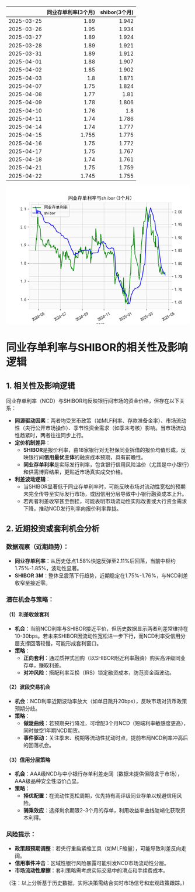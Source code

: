 |            |   同业存单利率(3个月) |   shibor(3个月) |
|:-----------|----------------------:|----------------:|
| 2025-03-25 |                 1.89  |           1.942 |
| 2025-03-26 |                 1.95  |           1.934 |
| 2025-03-27 |                 1.89  |           1.924 |
| 2025-03-28 |                 1.89  |           1.921 |
| 2025-03-31 |                 1.89  |           1.912 |
| 2025-04-01 |                 1.88  |           1.907 |
| 2025-04-02 |                 1.85  |           1.902 |
| 2025-04-03 |                 1.8   |           1.871 |
| 2025-04-07 |                 1.75  |           1.824 |
| 2025-04-08 |                 1.77  |           1.81  |
| 2025-04-09 |                 1.78  |           1.806 |
| 2025-04-10 |                 1.76  |           1.8   |
| 2025-04-11 |                 1.74  |           1.786 |
| 2025-04-14 |                 1.74  |           1.777 |
| 2025-04-15 |                 1.755 |           1.775 |
| 2025-04-16 |                 1.75  |           1.772 |
| 2025-04-17 |                 1.75  |           1.767 |
| 2025-04-18 |                 1.74  |           1.761 |
| 2025-04-21 |                 1.75  |           1.759 |
| 2025-04-22 |                 1.745 |           1.755 |

![图](shibor_tongye.png)



# 同业存单利率与SHIBOR的相关性及影响逻辑

## 1. 相关性及影响逻辑
同业存单利率（NCD）与SHIBOR均反映银行间市场的资金价格，但存在以下关系：
- **同源驱动因素**：两者均受货币政策（如MLF利率、存款准备金率）、市场流动性（央行公开市场操作）、季节性资金需求（如季末考核）影响。当市场流动性趋紧时，两者往往同步上行。
- **定价机制差异**：
  - **SHIBOR**是报价利率，由18家银行对无担保同业拆借的报价均值形成，反映银行间**信用最优主体**的融资成本预期，具有前瞻性。
  - **同业存单利率**是实际发行利率，包含银行信用风险溢价（尤其是中小银行）和供需博弈结果，更贴近市场真实成交价格。
- **利差波动逻辑**：
  - 当SHIBOR显著低于同业存单利率时，可能反映市场对流动性宽松的预期未完全传导至实际发行市场，或因信用分层导致中小银行融资成本上升。
  - 若两者利差收窄甚至倒挂，可能表明市场流动性实际改善或大行资金需求下降，推动NCD发行利率向报价利率靠拢。

## 2. 近期投资或套利机会分析

### 数据观察（近期趋势）：
- **同业存单利率**：从历史低点1.58%快速反弹至2.11%后回落，当前中枢约1.75%-1.85%，波动性显著。
- **SHIBOR 3M**：整体呈震荡下行趋势，近期稳定在1.75%-1.76%，与NCD利差收窄至接近零。

### 潜在机会与策略：
#### （1）利差收敛套利
- **机会**：当前NCD利率与SHIBOR接近平价，但历史数据显示两者利差常维持在10-30bps。若未来SHIBOR因流动性宽松进一步下行，而NCD利率受信用分层支撑回落较慢，可能形成套利窗口。
- **策略**：
  - **正向套利**：通过质押式回购（以SHIBOR附近利率融资）购买高评级同业存单，赚取利差。
  - **对冲风险**：搭配利率互换（IRS）锁定融资成本，防范资金面波动。

#### （2）波段交易机会
- **机会**：NCD利率近期波动率放大（如单日跳升20bps），反映市场对货币政策预期分歧。
- **策略**：
  - **做陡曲线**：若预期央行降准，可增配3个月NCD（短端利率敏感度更高），同时做空1年期NCD期货。
  - **事件驱动**：关注季末、税期等流动性扰动时点，提前布局NCD利率冲高后的回落机会。

#### （3）信用分层策略
- **机会**：AAA级NCD与中小银行存单利差走阔（数据未提供但隐含于市场），AAA级品种安全性溢价凸显。
- **策略**：
  - **择优配置**：在流动性宽松周期，优先持有高评级同业存单以规避信用风险。
  - **骑乘效应**：选择剩余期限2-3个月的存单，利用收益率曲线陡峭化获取资本利得。

### 风险提示：
- **政策超预期调整**：若央行重启紧缩工具（如MLF缩量），可能导致利差反向走阔。
- **信用事件冲击**：区域性银行风险暴露可能引发NCD市场流动性分层。
- **市场流动性摩擦**：套利策略需考虑实际交易中的滑点和手续费成本。

（注：以上分析基于历史数据，实际决策需结合实时市场信号和宏观政策跟踪。）